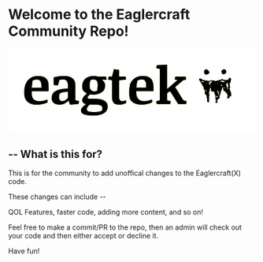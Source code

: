 # Welcome to the Eaglercraft Community Repo!

![Alt text](https://github.com/Eagler-CE/.github/blob/main/profileimages/eagtek.png)

## -- What is this for?

This is for the community to add unoffical changes to the Eaglercraft(X) code.

These changes can include --

QOL Features, faster code, adding more content, and so on!


Feel free to make a commit/PR to the repo, then an admin will check out your code and then either accept or decline it.


Have fun!
